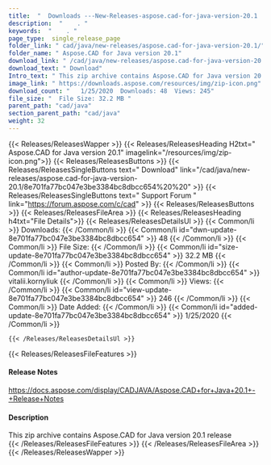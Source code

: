 ```yaml
---
title:  "  Downloads ---New-Releases-aspose.cad-for-java-version-20.1 . " 
description:  "    . " 
keywords:  "    . " 
page_type:  single_release_page
folder_link: " cad/java/new-releases/aspose.cad-for-java-version-20.1/"
folder_name: " Aspose.CAD for Java version 20.1"
download_link: " /cad/java/new-releases/aspose.cad-for-java-version-20.1/8e701fa77bc047e3be3384bc8dbcc654"
download_text: " Download"
Intro_text: " This zip archive contains Aspose.CAD for Java version 20.1 release"
image_link: " https://downloads.aspose.com/resources/img/zip-icon.png"
download_count: "   1/25/2020  Downloads: 48  Views: 245"
file_size: "  File Size: 32.2 MB "
parent_path: "cad/java"
section_parent_path: "cad/java"
weight: 32 
---
```


{{< Releases/ReleasesWapper >}}
  {{< Releases/ReleasesHeading H2txt=" Aspose.CAD for Java version 20.1" imagelink="/resources/img/zip-icon.png">}}
  {{< Releases/ReleasesButtons >}}
    {{< Releases/ReleasesSingleButtons text=" Download" link="/cad/java/new-releases/aspose.cad-for-java-version-20.1/8e701fa77bc047e3be3384bc8dbcc654%20%20" >}}
    {{< Releases/ReleasesSingleButtons text=" Support Forum " link="https://forum.aspose.com/c/cad" >}}
  {{< Releases/ReleasesButtons >}}
  {{< Releases/ReleasesFileArea >}}
    {{< Releases/ReleasesHeading h4txt="File Details">}}
    {{< Releases/ReleasesDetailsUl >}}
            {{< Common/li  >}} Downloads: {{< /Common/li >}} 
      {{< Common/li id="dwn-update-8e701fa77bc047e3be3384bc8dbcc654" >}} 48 {{< /Common/li >}} 
      {{< Common/li  >}} File Size: {{< /Common/li >}} 
      {{< Common/li id="size-update-8e701fa77bc047e3be3384bc8dbcc654" >}} 32.2 MB {{< /Common/li >}} 
      {{< Common/li  >}} Posted By: {{< /Common/li >}} 
      {{< Common/li id="author-update-8e701fa77bc047e3be3384bc8dbcc654" >}} vitalii.kornyliuk {{< /Common/li >}} 
      {{< Common/li  >}} Views: {{< /Common/li >}} 
      {{< Common/li id="view-update-8e701fa77bc047e3be3384bc8dbcc654" >}} 246 {{< /Common/li >}} 
      {{< Common/li  >}} Date Added: {{< /Common/li >}} 
      {{< Common/li id="added-update-8e701fa77bc047e3be3384bc8dbcc654" >}} 1/25/2020 {{< /Common/li >}} 

    {{< /Releases/ReleasesDetailsUl >}}

  {{< Releases/ReleasesFileFeatures >}}
      <h4>Release Notes</h4><div><a href="https://docs.aspose.com/display/CADJAVA/Aspose.CAD+for+Java+20.1+-+Release+Notes">https://docs.aspose.com/display/CADJAVA/Aspose.CAD+for+Java+20.1+-+Release+Notes</a></div><h4>Description</h4><div class="HTMLDescription">This zip archive contains Aspose.CAD for Java version 20.1 release</div>
  {{< /Releases/ReleasesFileFeatures >}}
 {{< /Releases/ReleasesFileArea >}}
{{< /Releases/ReleasesWapper >}}


